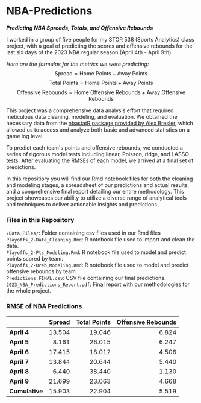 # NBA-Predictions
***Predicting NBA Spreads, Totals, and Offensive Rebounds***

I worked in a group of five people for my STOR 538 (Sports Analytics) class project, with a goal of predicting the scores and offensive rebounds for the last six days of the 2023 NBA regular season (April 4th - April 9th).

_Here are the formulas for the metrics we were predicting:_
$$\text{Spread} = \text{Home Points} - \text{Away Points}$$
$$\text{Total Points} = \text{Home Points} + \text{Away Points}$$
$$\text{Offensive Rebounds} = \text{Home Offensive Rebounds} + \text{Away Offensive Rebounds}$$

This project was a comprehensive data analysis effort that required meticulous data cleaning, modeling, and evaluation. We obtained the necessary data from the [nbastatR package provided by Alex Bresler](https://www.rdocumentation.org/packages/nbastatR/versions/0.1.10131), which allowed us to access and analyze both basic and advanced statistics on a game log level.

To predict each team's points and offensive rebounds, we conducted a series of rigorous model tests including linear, Poisson, ridge, and LASSO tests. After evaluating the RMSEs of each model, we arrived at a final set of predictions.

In this repositiory you will find our Rmd notebook files for both the cleaning and modeling stages, a spreadsheet of our predictions and actual results, and a comprehensive final report detailing our entire methodology. This project showcases our ability to utilize a diverse range of analytical tools and techniques to deliver actionable insights and predictions.

### Files in this Repository
`/Data_Files/`: Folder containing csv files used in our Rmd files <br>
`Playoffs_2-Data_Cleaning.Rmd`: R notebook file used to import and clean the data. <br>
`Playoffs_2-Pts_Modeling.Rmd`: R notebook file used to model and predict points scored by team. <br>
`Playoffs_2-Oreb_Modeling.Rmd`: R notebook file used to model and predict offensive rebounds by team. <br>
`Predictions_FINAL.csv`: CSV file containing our final predictions. <br>
`2023_NBA_Predictions_Report.pdf`: Final report with our methodologies for the whole project. <br>

### RMSE of NBA Predictions

|              | Spread | Total Points | Offensive Rebounds |
|--------------|-------:|-------------:|-------------------:|
| **April 4**  |   13.504    |      19.046        |       6.824           |
| **April 5**  |    8.161   |        26.015      |          6.247           |
| **April 6**  |   17.415    |       18.012       |          4.506           |
| **April 7**  |   13.844    |       20.644       |          5.440           |
| **April 8**  |   6.440    |       38.440       |            1.130         |
| **April 9**  |    21.699   |        23.063      |           4.668          |
| **Cumulative**  |    15.903   |       22.904       |          5.519           |
